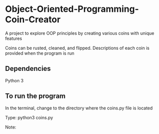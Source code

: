 # Object-Oriented-Programming-Coin-Creator

A project to explore OOP principles by creating various coins with unique features

Coins can be rusted, cleaned, and flipped. Descriptions of each coin is provided when the program is run

## Dependencies
Python 3

## To run the program

In the terminal, change to the directory where the coins.py file is located

Type:
python3 coins.py


Note:
